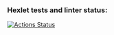 ### Hexlet tests and linter status:
[![Actions Status](https://github.com/igshipilov/frontend-project-12/actions/workflows/hexlet-check.yml/badge.svg)](https://github.com/igshipilov/frontend-project-12/actions)